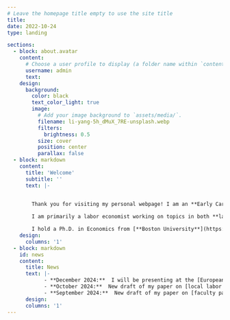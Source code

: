 ```yaml
---
# Leave the homepage title empty to use the site title
title:
date: 2022-10-24
type: landing

sections:
  - block: about.avatar
    content:
      # Choose a user profile to display (a folder name within `content/authors/`)
      username: admin
      text: 
    design:
      background:
        color: black
        text_color_light: true
        image:
          # Add your image background to `assets/media/`.
          filename: li-yang-5h_dMuX_7RE-unsplash.webp
          filters:
            brightness: 0.5
          size: cover
          position: center
          parallax: false
  - block: markdown
    content:
      title: 'Welcome'
      subtitle: ''
      text: |-


        Thank you for visiting my personal webpage! I am an **Early Career Researcher** at the [**School of Economics of the University of Edinburgh**](https://www.ed.ac.uk/economics). 
        
        I am primarily a labor economist working on topics in both **labor** and **development economics**. I am particularly interested in issues related to gender inequality, skill acquisition, and education.

        I hold a Ph.D. in Economics from [**Boston University**](https://www.bu.edu/econ/). I pronounce my name as [ˈse.saɾ].
    design:
      columns: '1'
  - block: markdown
    id: news
    content:
      title: News
      text: |-
            - **December 2024:**  I will be presenting at the [European Winter Meeting of the Econometric Society](https://www.econometricsociety.org/regional-activities/schedule/2024/12/16/2024-European-Winter-Meeting-Palma-de-Majorca-Spain) in Mallorca.
            - **October 2024:**  New draft of my paper on [local labor markets and womens's work](https://cesarlgm.github.io/documents/cesarlgm_rooted_intext.pdf).
            - **September 2024:**  New draft of my paper on [faculty pay in academia](https://cesarlgm.github.io/documents/AKM_paper_v1.pdf) (also released as the [NBER Working Paper No. 33005](https://www.nber.org/papers/w33005)).
      design:
      columns: '1'
---
```


